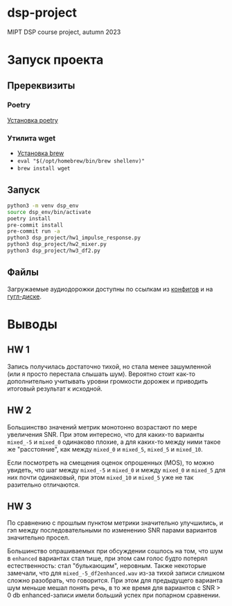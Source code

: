 # dsp-project

MIPT DSP course project, autumn 2023

# Запуск проекта

## Пререквизиты

### Poetry

[Установка poetry](https://python-poetry.org/docs/#installation)

### Утилита wget

- [Установка brew](https://brew.sh/)
- `eval "$(/opt/homebrew/bin/brew shellenv)"`
- `brew install wget`

## Запуск

```bash
python3 -m venv dsp_env
source dsp_env/bin/activate
poetry install
pre-commit install
pre-commit run -a
python3 dsp_project/hw1_impulse_response.py
python3 dsp_project/hw2_mixer.py
python3 dsp_project/hw3_df2.py
```

## Файлы

Загружаемые аудиодорожки доступны по ссылкам из
[конфигов](https://github.com/destitutiones/dsp-project/tree/main/configs) и на
[гугл-диске](https://drive.google.com/drive/folders/1PMjmV6Hf_tXn0qkj7WOFTqokvnRpLdfa?usp=sharing).

# Выводы

## HW 1

Запись получилась достаточно тихой, но стала менее зашумленной (или я просто
перестала слышать шум). Вероятно стоит как-то дополнительно учитывать уровни
громкости дорожек и приводить итоговый результат к исходной.

## HW 2

Большинство значений метрик монотонно возрастают по мере увеличения SNR. При
этом интересно, что для каких-то варианты `mixed_-5` и `mixed_0` одинаково
плохие, а для каких-то между ними такое же "расстояние", как между `mixed_0` и
`mixed_5`, `mixed_5` и `mixed_10`.

Если посмотреть на смещения оценок опрошенных (MOS), то можно увидеть, что шаг
между `mixed_-5` и `mixed_0` и между `mixed_0` и `mixed_5` для них почти
одинаковый, при этом `mixed_10` и `mixed_5` уже не так разительно отличаются.

## HW 3

По сравнению с прошлым пунктом метрики значительно улучшились, и гэп между
последовательными по изменению SNR парами вариантов значительно просел.

Большинство опрашиваемых при обсуждении сошлось на том, что шум в `enhanced`
вариантах стал тише, при этом сам голос будто потерял естественность: стал
"булькающим", неровным. Также некоторые замечали, что для
`mixed_-5_df2enhanced.wav` из-за тихой записи слишком сложно разобрать, что
говорится. При этом для предыдущего варианта шум меньше мешал понять речь, в то
же время для вариантов с SNR > 0 db enhanced-записи имели больший успех при
попарном сравнении.

